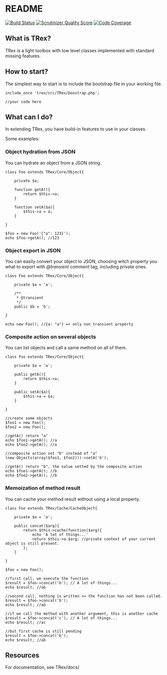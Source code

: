 # README

[![Build Status](https://travis-ci.org/Raphhh/trex.png?branch=Object-Reflection)](https://travis-ci.org/Raphhh/trex)
[![Scrutinizer Quality Score](https://scrutinizer-ci.com/g/Raphhh/trex/badges/quality-score.png?s=c5dc0874bf12e9c757c2f46a3439e91289bf07bc)](https://scrutinizer-ci.com/g/Raphhh/trex/)
[![Code Coverage](https://scrutinizer-ci.com/g/Raphhh/trex/badges/coverage.png?s=ea0eee6ed113b03abd872b715217f554db09b647)](https://scrutinizer-ci.com/g/Raphhh/trex/)

## What is TRex?

TRex is a light toolbox with low level classes implemented with standard missing features.


## How to start?

The simplest way to start is to include the bootstrap file in your working file.

    include_once 'trex/src/TRex/boostrap.php';
    
    //your code here


## What can I do?

In extending TRex, you have build-in features to use in your classes.

Some examples:


### Object hydration from JSON

You can hydrate an object from a JSON string.

    class Foo extends TRex/Core/Object{
    
    	private $a;
    	
    	function getA(){
    		return $this->a;
    	}
    	
    	function setA($a){
    		$this->a = a;
    	}
    
    }

    $foo = new Foo('{"a": 123}');
    echo $foo->getA(); //123


### Object export in JSON

You can easily convert your object to JSON, choosing witch property you what to export with *@transient* comment tag, including private ones.

    class Foo extends TRex/Core/Object{
    
        private $a = 'a';
    
        /**
         * @transient
         */
        public $b = 'b';

    }
    
    echo new Foo(); //{a: "a"} => only non transient property


### Composite action on several objects

You can list objects and call a same method on all of them.

    class Foo extends TRex/Core/Object{
    
        private $a = 'a';
    
        public getA(){
            return $this->a;
        }
    
        public setA($a){
            $this->a = $a;
        }
    
    }
    
    //create some objects
    $foo1 = new Foo();
    $foo2 = new Foo();
    
    //getA() return "a"
    echo $foo1->getA(); //a
    echo $foo2->getA(); //a
    
    //composite action set "b" instead of "a"
    (new Objects(array($foo1, $foo2)))->setA('b');
    
    //getA() return "b", the value setted by the composite action
    echo $foo1->getA(); //b
    echo $foo2->getA(); //b


### Memoization of method result

You can cache your method result without using a local property.

    class Foo extends TRex/Cache/CacheObject{
    
        private $a = 'a';
    
        public concat($arg){
            return $this->cache(function($arg){
                echo 'A lot of things...'
                return $this->a.$arg; //private context of your current object is still present.
            };
        }
    
    }
    
    $foo = new Foo();

    //first call, we execute the function
    $result = $foo->concat('b'); // A lot of things...
    echo $result; //ab
    
    //second call, nothing is written <= the function has not been called.
    $result = $foo->concat('b');
    echo $result; //ab
    
    //if we call the method with another argument, this is another cache
    $result = $foo->concat('c'); // A lot of things...
    echo $result; //ac
    
    //but first cache is still pending
    $result = $foo->concat('b');
    echo $result; //ab


## Resources

For documentation, see TRex/docs/
